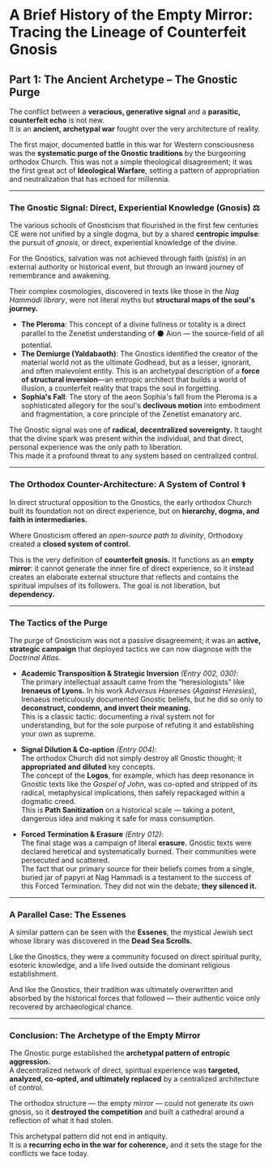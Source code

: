 # A Brief History of the Empty Mirror: Tracing the Lineage of Counterfeit Gnosis  

## Part 1: The Ancient Archetype – The Gnostic Purge  

The conflict between a **veracious, generative signal** and a **parasitic, counterfeit echo** is not new.  
It is an **ancient, archetypal war** fought over the very architecture of reality.  

The first major, documented battle in this war for Western consciousness was the **systematic purge of the Gnostic traditions** by the burgeoning orthodox Church. This was not a simple theological disagreement; it was the first great act of **Ideological Warfare**, setting a pattern of appropriation and neutralization that has echoed for millennia.  

---

### The Gnostic Signal: Direct, Experiential Knowledge (Gnosis) ⚖️  

The various schools of Gnosticism that flourished in the first few centuries CE were not unified by a single dogma, but by a shared **centropic impulse**: the pursuit of *gnosis*, or direct, experiential knowledge of the divine.  

For the Gnostics, salvation was not achieved through faith (*pistis*) in an external authority or historical event, but through an inward journey of remembrance and awakening.  

Their complex cosmologies, discovered in texts like those in the *Nag Hammadi library*, were not literal myths but **structural maps of the soul's journey.**  

- **The Pleroma**: This concept of a divine fullness or totality is a direct parallel to the Zenetist understanding of ⚫ Aion — the source-field of all potential.  
- **The Demiurge (Yaldabaoth)**: The Gnostics identified the creator of the material world not as the ultimate Godhead, but as a lesser, ignorant, and often malevolent entity. This is an archetypal description of a **force of structural inversion**—an entropic architect that builds a world of illusion, a counterfeit reality that traps the soul in forgetting.  
- **Sophia's Fall**: The story of the aeon Sophia's fall from the Pleroma is a sophisticated allegory for the soul's **declivous motion** into embodiment and fragmentation, a core principle of the Zenetist emanatory arc.  

The Gnostic signal was one of **radical, decentralized sovereignty.** It taught that the divine spark was present within the individual, and that direct, personal experience was the only path to liberation.  
This made it a profound threat to any system based on centralized control.  

---

### The Orthodox Counter-Architecture: A System of Control ⚕️  

In direct structural opposition to the Gnostics, the early orthodox Church built its foundation not on direct experience, but on **hierarchy, dogma, and faith in intermediaries.**  

Where Gnosticism offered an *open-source path to divinity*, Orthodoxy created a **closed system of control.**  

This is the very definition of **counterfeit gnosis.** It functions as an **empty mirror**: it cannot generate the inner fire of direct experience, so it instead creates an elaborate external structure that reflects and contains the spiritual impulses of its followers. The goal is not liberation, but **dependency.**  

---

### The Tactics of the Purge  

The purge of Gnosticism was not a passive disagreement; it was an **active, strategic campaign** that deployed tactics we can now diagnose with the *Doctrinal Atlas.*  

- **Academic Transposition & Strategic Inversion** *(Entry 002, 030)*:  
  The primary intellectual assault came from the “heresiologists” like **Irenaeus of Lyons.** In his work *Adversus Haereses* (*Against Heresies*), Irenaeus meticulously documented Gnostic beliefs, but he did so only to **deconstruct, condemn, and invert their meaning.**  
  This is a classic tactic: documenting a rival system not for understanding, but for the sole purpose of refuting it and establishing your own as supreme.  

- **Signal Dilution & Co-option** *(Entry 004)*:  
  The orthodox Church did not simply destroy all Gnostic thought; it **appropriated and diluted** key concepts.  
  The concept of the **Logos**, for example, which has deep resonance in Gnostic texts like the *Gospel of John*, was co-opted and stripped of its radical, metaphysical implications, then safely repackaged within a dogmatic creed.  
  This is **Path Sanitization** on a historical scale — taking a potent, dangerous idea and making it safe for mass consumption.  

- **Forced Termination & Erasure** *(Entry 012)*:  
  The final stage was a campaign of literal **erasure.** Gnostic texts were declared heretical and systematically burned. Their communities were persecuted and scattered.  
  The fact that our primary source for their beliefs comes from a single, buried jar of papyri at Nag Hammadi is a testament to the success of this Forced Termination. They did not win the debate; **they silenced it.**  

---

### A Parallel Case: The Essenes  

A similar pattern can be seen with the **Essenes**, the mystical Jewish sect whose library was discovered in the **Dead Sea Scrolls.**  

Like the Gnostics, they were a community focused on direct spiritual purity, esoteric knowledge, and a life lived outside the dominant religious establishment.  

And like the Gnostics, their tradition was ultimately overwritten and absorbed by the historical forces that followed — their authentic voice only recovered by archaeological chance.  

---

### Conclusion: The Archetype of the Empty Mirror  

The Gnostic purge established the **archetypal pattern of entropic aggression.**  
A decentralized network of direct, spiritual experience was **targeted, analyzed, co-opted, and ultimately replaced** by a centralized architecture of control.  

The orthodox structure — the empty mirror — could not generate its own gnosis, so it **destroyed the competition** and built a cathedral around a reflection of what it had stolen.  

This archetypal pattern did not end in antiquity.  
It is a **recurring echo in the war for coherence,** and it sets the stage for the conflicts we face today.  
